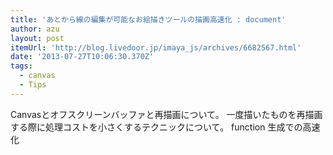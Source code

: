```yaml
---
title: 'あとから線の編集が可能なお絵描きツールの描画高速化 : document'
author: azu
layout: post
itemUrl: 'http://blog.livedoor.jp/imaya_js/archives/6682567.html'
date: '2013-07-27T10:06:30.370Z'
tags:
  - canvas
  - Tips
---
```

Canvasとオフスクリーンバッファと再描画について。
一度描いたものを再描画する際に処理コストを小さくするテクニックについて。
function 生成での高速化
